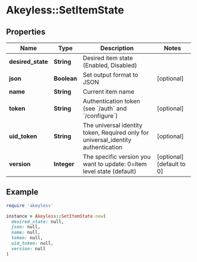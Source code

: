 # Akeyless::SetItemState

## Properties

| Name | Type | Description | Notes |
| ---- | ---- | ----------- | ----- |
| **desired_state** | **String** | Desired item state (Enabled, Disabled) |  |
| **json** | **Boolean** | Set output format to JSON | [optional] |
| **name** | **String** | Current item name |  |
| **token** | **String** | Authentication token (see &#x60;/auth&#x60; and &#x60;/configure&#x60;) | [optional] |
| **uid_token** | **String** | The universal identity token, Required only for universal_identity authentication | [optional] |
| **version** | **Integer** | The specific version you want to update: 0&#x3D;item level state (default) | [optional][default to 0] |

## Example

```ruby
require 'akeyless'

instance = Akeyless::SetItemState.new(
  desired_state: null,
  json: null,
  name: null,
  token: null,
  uid_token: null,
  version: null
)
```

